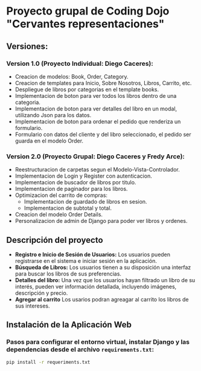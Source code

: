 # Proyecto grupal de Coding Dojo "Cervantes representaciones"
## Versiones:
### Version 1.0 (Proyecto Individual: Diego Caceres):
- Creacion de modelos: Book, Order, Category.
- Creacion de templates para Inicio, Sobre Nosotros, Libros, Carrito, etc.
- Despliegue de libros por categorias en el template books.
- Implementacion de boton para ver todos los libros dentro de una categoria.
- Implementacion de boton para ver detalles del libro en un modal, utilizando Json para los datos.
- Implementacion de boton para ordenar el pedido que renderiza un formulario.
- Formulario con datos del cliente y del libro seleccionado, el pedido ser guarda en el modelo Order.

### Version 2.0 (Proyecto Grupal: Diego Caceres y Fredy Arce):
- Reestructuracion de carpetas segun el Modelo-Vista-Controlador.
- Implementacion de Login y Register con autenticacion.
- Implementacion de buscador de libros por titulo.
- Implementacion de paginador para los libros.
- Optimizacion del carrito de compras:
  - Implementacion de guardado de libros en sesion.
  - Implementacion de subtotal y total.
- Creacion del modelo Order Details.
- Personalizacion de admin de Django para poder ver libros y ordenes.

## Descripción del proyecto 
- **Registro e Inicio de Sesión de Usuarios:** Los usuarios pueden registrarse en el sistema e iniciar sesión en la aplicación.
- **Búsqueda de Libros:** Los usuarios tienen a su disposición una interfaz para buscar los libros de sus preferencias.
- **Detalles del libro:** Una vez que los usuarios hayan filtrado un libro de su interés, pueden ver información detallada, incluyendo imágenes, descripción y precio.
- **Agregar al carrito** Los usarios podran agreagar al carrito los libros de sus intereses.
## Instalación de la Aplicación Web 

### Pasos para configurar el entorno virtual, instalar Django y las dependencias desde el archivo `requirements.txt`:
```bash
pip install -r requeriments.txt
```
